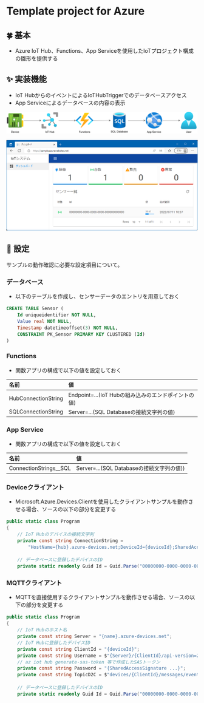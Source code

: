 # Template project for Azure

## 🍀 基本

* Azure IoT Hub、Functions、App Serviceを使用したIoTプロジェクト構成の雛形を提供する

## ✨ 実装機能

* IoT HubからのイベントによるIoTHubTriggerでのデータベースアクセス
* App Serviceによるデータベースの内容の表示

![iot](./Document/IoT.drawio.svg)

![App Service](./Document/AppService.png)

## 🔨 設定

サンプルの動作確認に必要な設定項目について。

### データベース

* 以下のテーブルを作成し、センサーデータのエントリを用意しておく

```sql
CREATE TABLE Sensor (
	Id uniqueidentifier NOT NULL,
	Value real NOT NULL,
	Timestamp datetimeoffset(3) NOT NULL,
    CONSTRAINT PK_Sensor PRIMARY KEY CLUSTERED (Id)
)
```

### Functions

* 関数アプリの構成で以下の値を設定しておく

| 名前 | 値
|:-|:-|
|HubConnectionString|Endpoint=...(IoT Hubの組み込みのエンドポイントの値)|
|SQLConnectionString|Server=...(SQL Databaseの接続文字列の値)|

### App Service

* 関数アプリの構成で以下の値を設定しておく

| 名前 | 値
|:-|:-|
|ConnectionStrings__SQL|Server=...(SQL Databaseの接続文字列の値))|

### Deviceクライアント

* Microsoft.Azure.Devices.Clientを使用したクライアントサンプルを動作させる場合、ソースの以下の部分を変更する

```csharp
public static class Program
{
    // IoT Hubのデバイスの接続文字列
    private const string ConnectionString =
        "HostName={hub}.azure-devices.net;DeviceId={deviceId};SharedAccessKey={ssa}";

    // データベースに登録したデバイスのID
    private static readonly Guid Id = Guid.Parse("00000000-0000-0000-0000-000000000000");
```

### MQTTクライアント

* MQTTを直接使用するクライアントサンプルを動作させる場合、ソースの以下の部分を変更する

```csharp
public static class Program
{
    // IoT Hubのホスト名
    private const string Server = "{name}.azure-devices.net";
    // IoT Hubに登録したデバイスID
    private const string ClientId = "{deviceId}";
    private const string Username = $"{Server}/{ClientId}/api-version=2021-04-12";
    // az iot hub generate-sas-token 等で作成したSASトークン
    private const string Password = "{SharedAccessSignature ...}";
    private const string TopicD2C = $"devices/{ClientId}/messages/events/";

    // データベースに登録したデバイスのID
    private static readonly Guid Id = Guid.Parse("00000000-0000-0000-0000-000000000000");
```
